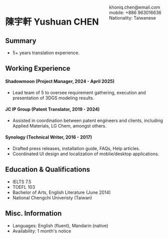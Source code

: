 

<span style="float:right;padding:6px"> 
  khoniq.chen@email.com <br> mobile: +886 963016636 <br> Nationality: Taiwanese
</span>

# 陳宇軒 Yushuan CHEN  

## Summary

* 5+ years translation experience. 

## Working Experience

#### Shadowmoon (Project Manager, 2024 - April 2025) 

* Lead team of 5 to oversee requirement gathering, execution and presentation of 3DGS modeling results.

#### JC IP Group (Patent Translator, 2019 - 2024) 

* Assisted in coordination between patent engineers and clients, including Applied Materials, LG Chem, amongst others. 

#### Synology (Technical Writer, 2016 - 2017)

* Drafted press releases, installation guide, FAQs, Help articles.
* Coordinated UI design and localization of moblie/desktop applications. 

## Education & Qualifications

* IELTS 7.5
* TOEFL 103
* Bachelor of Arts, English Literature (June 2014)
* National Chengchi Univeristy (Taiwan)

## Misc. Information

* Languages: English (fluent), Mandarin (native)
* Availability: 1 month's notice
